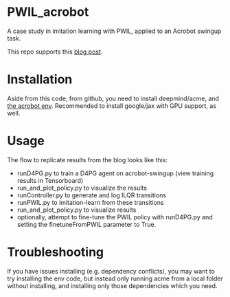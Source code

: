 # PWIL_acrobot
A case study in imitation learning with PWIL, applied to an Acrobot swingup task.

This repo supports this [blog post](https://kjabon.github.io/blog/2023/ImitationLearningPWILAcrobot/).

# Installation
Aside from this code, from github, you need to install deepmind/acme, and [the acrobot env](https://github.com/dfki-ric-underactuated-lab/double_pendulum).
Recommended to install google/jax with GPU support, as well. 

# Usage
The flow to replicate results from the blog looks like this:
- runD4PG.py to train a D4PG agent on acrobot-swingup (view training results in Tensorboard)
- run_and_plot_policy.py to visualize the results
- runController.py to generate and log ILQR transitions
- runPWIL.py to imitation-learn from these transitions
- run_and_plot_policy.py to visualize results
- optionally, attempt to fine-tune the PWIL policy with runD4PG.py and setting the finetuneFromPWIL parameter to True. 

# Troubleshooting
If you have issues installing (e.g. dependency conflicts), you may want to try installing the env code, but instead only running acme from a local folder without installing, and installing only those dependencies which you need.
